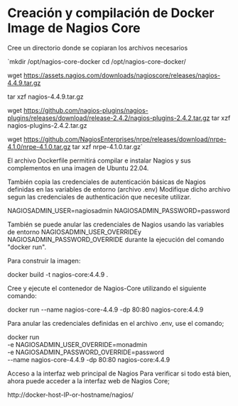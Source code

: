 # Creación y compilación de Docker Image de Nagios Core

Cree un directorio donde se copiaran los archivos necesarios

`mkdir /opt/nagios-core-docker
cd /opt/nagios-core-docker/

wget https://assets.nagios.com/downloads/nagioscore/releases/nagios-4.4.9.tar.gz

tar xzf nagios-4.4.9.tar.gz

wget https://github.com/nagios-plugins/nagios-plugins/releases/download/release-2.4.2/nagios-plugins-2.4.2.tar.gz
tar xzf nagios-plugins-2.4.2.tar.gz

wget https://github.com/NagiosEnterprises/nrpe/releases/download/nrpe-4.1.0/nrpe-4.1.0.tar.gz
tar xzf nrpe-4.1.0.tar.gz`


El archivo Dockerfile permitirá compilar e instalar Nagios y sus complementos en una imagen de Ubuntu 22.04.

También copia las credenciales de autenticación básicas de Nagios definidas en las variables de entorno (archivo .env)
Modifique dicho archivo segun las credenciales de authenticación que necesite utilizar.

NAGIOSADMIN_USER=nagiosadmin
NAGIOSADMIN_PASSWORD=password

También se puede anular las credenciales de Nagios usando las variables de entorno NAGIOSADMIN_USER_OVERRIDEy NAGIOSADMIN_PASSWORD_OVERRIDE durante la ejecución del comando "docker run".

Para construir la imagen:

docker build -t nagios-core:4.4.9 .

Cree y ejecute el contenedor de Nagios-Core utilizando el siguiente comando:

docker run --name nagios-core-4.4.9 -dp 80:80 nagios-core:4.4.9

Para anular las credenciales definidas en el archivo .env, use el comando;

docker run \
-e NAGIOSADMIN_USER_OVERRIDE=monadmin \
-e NAGIOSADMIN_PASSWORD_OVERRIDE=password \
--name nagios-core-4.4.9 -dp 80:80 nagios-core:4.4.9

Acceso a la interfaz web principal de Nagios
Para verificar si todo está bien, ahora puede acceder a la interfaz web de Nagios Core;

http://docker-host-IP-or-hostname/nagios/

